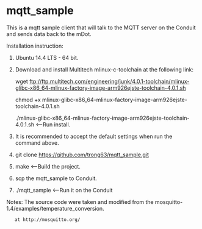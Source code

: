 # mqtt_sample
This is a mqtt sample client that will talk to the MQTT server on the Conduit and sends data back to the mDot.

Installation instruction:

1. Ubuntu 14.4 LTS - 64 bit.

2. Download and install Multitech mlinux-c-toolchain at the following link:

   wget ftp://ftp.multitech.com/engineering/junk/4.0.1-toolchain/mlinux-glibc-x86_64-mlinux-factory-image-arm926ejste-toolchain-4.0.1.sh

   chmod +x mlinux-glibc-x86_64-mlinux-factory-image-arm926ejste-toolchain-4.0.1.sh

   ./mlinux-glibc-x86_64-mlinux-factory-image-arm926ejste-toolchain-4.0.1.sh <--Run install.

3. It is recommended to accept the default settings when run the command above.

4. git clone https://github.com/trong63/mqtt_sample.git

5. make <--Build the project.

6. scp the mqtt_sample to Conduit.

7. ./mqtt_sample <--Run it on the Conduit

Notes: The source code were taken and modified from the mosquitto-1.4/examples/temperature_conversion.
       
       at http://mosquitto.org/


